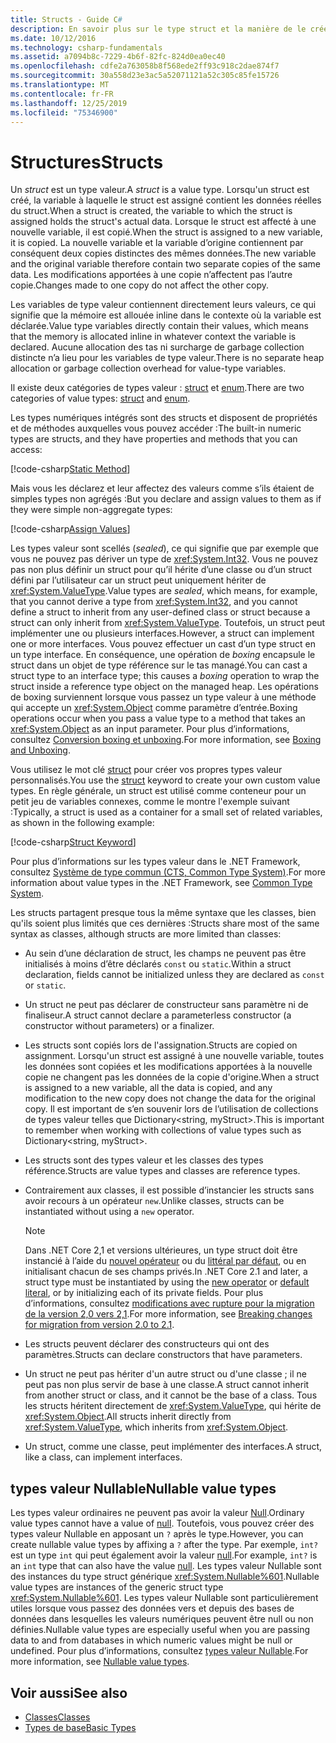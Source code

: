 ```yaml
---
title: Structs - Guide C#
description: En savoir plus sur le type struct et la manière de le créer
ms.date: 10/12/2016
ms.technology: csharp-fundamentals
ms.assetid: a7094b8c-7229-4b6f-82fc-824d0ea0ec40
ms.openlocfilehash: cdfe2a763058b8f568ede2ff93c918c2dae874f7
ms.sourcegitcommit: 30a558d23e3ac5a52071121a52c305c85fe15726
ms.translationtype: MT
ms.contentlocale: fr-FR
ms.lasthandoff: 12/25/2019
ms.locfileid: "75346900"
---
```

# <a name="structs"></a><span data-ttu-id="0c07c-103">Structures</span><span class="sxs-lookup"><span data-stu-id="0c07c-103">Structs</span></span>

<span data-ttu-id="0c07c-104">Un *struct* est un type valeur.</span><span class="sxs-lookup"><span data-stu-id="0c07c-104">A *struct* is a value type.</span></span> <span data-ttu-id="0c07c-105">Lorsqu'un struct est créé, la variable à laquelle le struct est assigné contient les données réelles du struct.</span><span class="sxs-lookup"><span data-stu-id="0c07c-105">When a struct is created, the variable to which the struct is assigned holds the struct's actual data.</span></span> <span data-ttu-id="0c07c-106">Lorsque le struct est affecté à une nouvelle variable, il est copié.</span><span class="sxs-lookup"><span data-stu-id="0c07c-106">When the struct is assigned to a new variable, it is copied.</span></span> <span data-ttu-id="0c07c-107">La nouvelle variable et la variable d’origine contiennent par conséquent deux copies distinctes des mêmes données.</span><span class="sxs-lookup"><span data-stu-id="0c07c-107">The new variable and the original variable therefore contain two separate copies of the same data.</span></span> <span data-ttu-id="0c07c-108">Les modifications apportées à une copie n’affectent pas l’autre copie.</span><span class="sxs-lookup"><span data-stu-id="0c07c-108">Changes made to one copy do not affect the other copy.</span></span>

<span data-ttu-id="0c07c-109">Les variables de type valeur contiennent directement leurs valeurs, ce qui signifie que la mémoire est allouée inline dans le contexte où la variable est déclarée.</span><span class="sxs-lookup"><span data-stu-id="0c07c-109">Value type variables directly contain their values, which means that the memory is allocated inline in whatever context the variable is declared.</span></span> <span data-ttu-id="0c07c-110">Aucune allocation des tas ni surcharge de garbage collection distincte n’a lieu pour les variables de type valeur.</span><span class="sxs-lookup"><span data-stu-id="0c07c-110">There is no separate heap allocation or garbage collection overhead for value-type variables.</span></span>

<span data-ttu-id="0c07c-111">Il existe deux catégories de types valeur : [struct](language-reference/keywords/struct.md) et [enum](language-reference/builtin-types/enum.md).</span><span class="sxs-lookup"><span data-stu-id="0c07c-111">There are two categories of value types: [struct](language-reference/keywords/struct.md) and [enum](language-reference/builtin-types/enum.md).</span></span>

<span data-ttu-id="0c07c-112">Les types numériques intégrés sont des structs et disposent de propriétés et de méthodes auxquelles vous pouvez accéder :</span><span class="sxs-lookup"><span data-stu-id="0c07c-112">The built-in numeric types are structs, and they have properties and methods that you can access:</span></span>

[!code-csharp[Static Method](../../samples/snippets/csharp/concepts/structs/static-method.cs)]

<span data-ttu-id="0c07c-113">Mais vous les déclarez et leur affectez des valeurs comme s’ils étaient de simples types non agrégés :</span><span class="sxs-lookup"><span data-stu-id="0c07c-113">But you declare and assign values to them as if they were simple non-aggregate types:</span></span>

[!code-csharp[Assign Values](../../samples/snippets/csharp/concepts/structs/assign-value.cs)]

<span data-ttu-id="0c07c-114">Les types valeur sont scellés (*sealed*), ce qui signifie que par exemple que vous ne pouvez pas dériver un type de <xref:System.Int32>. Vous ne pouvez pas non plus définir un struct pour qu’il hérite d’une classe ou d’un struct défini par l’utilisateur car un struct peut uniquement hériter de <xref:System.ValueType>.</span><span class="sxs-lookup"><span data-stu-id="0c07c-114">Value types are *sealed*, which means, for example, that you cannot derive a type from <xref:System.Int32>, and you cannot define a struct to inherit from any user-defined class or struct because a struct can only inherit from <xref:System.ValueType>.</span></span> <span data-ttu-id="0c07c-115">Toutefois, un struct peut implémenter une ou plusieurs interfaces.</span><span class="sxs-lookup"><span data-stu-id="0c07c-115">However, a struct can implement one or more interfaces.</span></span> <span data-ttu-id="0c07c-116">Vous pouvez effectuer un cast d’un type struct en un type interface. En conséquence, une opération de *boxing* encapsule le struct dans un objet de type référence sur le tas managé.</span><span class="sxs-lookup"><span data-stu-id="0c07c-116">You can cast a struct type to an interface type; this causes a *boxing* operation to wrap the struct inside a reference type object on the managed heap.</span></span> <span data-ttu-id="0c07c-117">Les opérations de boxing surviennent lorsque vous passez un type valeur à une méthode qui accepte un <xref:System.Object> comme paramètre d’entrée.</span><span class="sxs-lookup"><span data-stu-id="0c07c-117">Boxing operations occur when you pass a value type to a method that takes an <xref:System.Object> as an input parameter.</span></span> <span data-ttu-id="0c07c-118">Pour plus d’informations, consultez [Conversion boxing et unboxing](./programming-guide/types/boxing-and-unboxing.md ).</span><span class="sxs-lookup"><span data-stu-id="0c07c-118">For more information, see [Boxing and Unboxing](./programming-guide/types/boxing-and-unboxing.md ).</span></span>

<span data-ttu-id="0c07c-119">Vous utilisez le mot clé [struct](./language-reference/keywords/struct.md) pour créer vos propres types valeur personnalisés.</span><span class="sxs-lookup"><span data-stu-id="0c07c-119">You use the [struct](./language-reference/keywords/struct.md) keyword to create your own custom value types.</span></span> <span data-ttu-id="0c07c-120">En règle générale, un struct est utilisé comme conteneur pour un petit jeu de variables connexes, comme le montre l'exemple suivant :</span><span class="sxs-lookup"><span data-stu-id="0c07c-120">Typically, a struct is used as a container for a small set of related variables, as shown in the following example:</span></span>

[!code-csharp[Struct Keyword](../../samples/snippets/csharp/concepts/structs/struct-keyword.cs)]

<span data-ttu-id="0c07c-121">Pour plus d’informations sur les types valeur dans le .NET Framework, consultez [Système de type commun (CTS, Common Type System)](../standard/common-type-system.md).</span><span class="sxs-lookup"><span data-stu-id="0c07c-121">For more information about value types in the .NET Framework, see [Common Type System](../standard/common-type-system.md).</span></span>

<span data-ttu-id="0c07c-122">Les structs partagent presque tous la même syntaxe que les classes, bien qu'ils soient plus limités que ces dernières :</span><span class="sxs-lookup"><span data-stu-id="0c07c-122">Structs share most of the same syntax as classes, although structs are more limited than classes:</span></span>

- <span data-ttu-id="0c07c-123">Au sein d’une déclaration de struct, les champs ne peuvent pas être initialisés à moins d’être déclarés `const` ou `static`.</span><span class="sxs-lookup"><span data-stu-id="0c07c-123">Within a struct declaration, fields cannot be initialized unless they are declared as `const` or `static`.</span></span>

- <span data-ttu-id="0c07c-124">Un struct ne peut pas déclarer de constructeur sans paramètre ni de finaliseur.</span><span class="sxs-lookup"><span data-stu-id="0c07c-124">A struct cannot declare a parameterless constructor (a constructor without parameters) or a finalizer.</span></span>

- <span data-ttu-id="0c07c-125">Les structs sont copiés lors de l'assignation.</span><span class="sxs-lookup"><span data-stu-id="0c07c-125">Structs are copied on assignment.</span></span> <span data-ttu-id="0c07c-126">Lorsqu'un struct est assigné à une nouvelle variable, toutes les données sont copiées et les modifications apportées à la nouvelle copie ne changent pas les données de la copie d'origine.</span><span class="sxs-lookup"><span data-stu-id="0c07c-126">When a struct is assigned to a new variable, all the data is copied, and any modification to the new copy does not change the data for the original copy.</span></span> <span data-ttu-id="0c07c-127">Il est important de s’en souvenir lors de l’utilisation de collections de types valeur telles que Dictionary<string, myStruct>.</span><span class="sxs-lookup"><span data-stu-id="0c07c-127">This is important to remember when working with collections of value types such as Dictionary<string, myStruct>.</span></span>

- <span data-ttu-id="0c07c-128">Les structs sont des types valeur et les classes des types référence.</span><span class="sxs-lookup"><span data-stu-id="0c07c-128">Structs are value types and classes are reference types.</span></span>

- <span data-ttu-id="0c07c-129">Contrairement aux classes, il est possible d’instancier les structs sans avoir recours à un opérateur `new`.</span><span class="sxs-lookup"><span data-stu-id="0c07c-129">Unlike classes, structs can be instantiated without using a `new` operator.</span></span>

   > [!NOTE]
   > <span data-ttu-id="0c07c-130">Dans .NET Core 2,1 et versions ultérieures, un type struct doit être instancié à l’aide du [nouvel opérateur](language-reference/operators/new-operator.md) ou du [littéral par défaut](language-reference/operators/default.md#default-literal), ou en initialisant chacun de ses champs privés.</span><span class="sxs-lookup"><span data-stu-id="0c07c-130">In .NET Core 2.1 and later, a struct type must be instantiated by using the [new operator](language-reference/operators/new-operator.md) or [default literal](language-reference/operators/default.md#default-literal), or by initializing each of its private fields.</span></span> <span data-ttu-id="0c07c-131">Pour plus d’informations, consultez [modifications avec rupture pour la migration de la version 2,0 vers 2,1](../core/compatibility/2.0-2.1.md#corefx).</span><span class="sxs-lookup"><span data-stu-id="0c07c-131">For more information, see [Breaking changes for migration from version 2.0 to 2.1](../core/compatibility/2.0-2.1.md#corefx).</span></span>

- <span data-ttu-id="0c07c-132">Les structs peuvent déclarer des constructeurs qui ont des paramètres.</span><span class="sxs-lookup"><span data-stu-id="0c07c-132">Structs can declare constructors that have parameters.</span></span>

- <span data-ttu-id="0c07c-133">Un struct ne peut pas hériter d'un autre struct ou d'une classe ; il ne peut pas non plus servir de base à une classe.</span><span class="sxs-lookup"><span data-stu-id="0c07c-133">A struct cannot inherit from another struct or class, and it cannot be the base of a class.</span></span> <span data-ttu-id="0c07c-134">Tous les structs héritent directement de <xref:System.ValueType>, qui hérite de <xref:System.Object>.</span><span class="sxs-lookup"><span data-stu-id="0c07c-134">All structs inherit directly from <xref:System.ValueType>, which inherits from <xref:System.Object>.</span></span>

- <span data-ttu-id="0c07c-135">Un struct, comme une classe, peut implémenter des interfaces.</span><span class="sxs-lookup"><span data-stu-id="0c07c-135">A struct, like a class, can implement interfaces.</span></span>

## <a name="nullable-value-types"></a><span data-ttu-id="0c07c-136">types valeur Nullable</span><span class="sxs-lookup"><span data-stu-id="0c07c-136">Nullable value types</span></span>

<span data-ttu-id="0c07c-137">Les types valeur ordinaires ne peuvent pas avoir la valeur [Null](language-reference/keywords/null.md).</span><span class="sxs-lookup"><span data-stu-id="0c07c-137">Ordinary value types cannot have a value of [null](language-reference/keywords/null.md).</span></span> <span data-ttu-id="0c07c-138">Toutefois, vous pouvez créer des types valeur Nullable en apposant un `?` après le type.</span><span class="sxs-lookup"><span data-stu-id="0c07c-138">However, you can create nullable value types by affixing a `?` after the type.</span></span> <span data-ttu-id="0c07c-139">Par exemple, `int?` est un type `int` qui peut également avoir la valeur [null](./language-reference/keywords/null.md).</span><span class="sxs-lookup"><span data-stu-id="0c07c-139">For example, `int?` is an `int` type that can also have the value [null](./language-reference/keywords/null.md).</span></span> <span data-ttu-id="0c07c-140">Les types valeur Nullable sont des instances du type struct générique <xref:System.Nullable%601>.</span><span class="sxs-lookup"><span data-stu-id="0c07c-140">Nullable value types are instances of the generic struct type <xref:System.Nullable%601>.</span></span> <span data-ttu-id="0c07c-141">Les types valeur Nullable sont particulièrement utiles lorsque vous passez des données vers et depuis des bases de données dans lesquelles les valeurs numériques peuvent être null ou non définies.</span><span class="sxs-lookup"><span data-stu-id="0c07c-141">Nullable value types are especially useful when you are passing data to and from databases in which numeric values might be null or undefined.</span></span> <span data-ttu-id="0c07c-142">Pour plus d’informations, consultez [types valeur Nullable](language-reference/builtin-types/nullable-value-types.md).</span><span class="sxs-lookup"><span data-stu-id="0c07c-142">For more information, see [Nullable value types](language-reference/builtin-types/nullable-value-types.md).</span></span>

## <a name="see-also"></a><span data-ttu-id="0c07c-143">Voir aussi</span><span class="sxs-lookup"><span data-stu-id="0c07c-143">See also</span></span>

- [<span data-ttu-id="0c07c-144">Classes</span><span class="sxs-lookup"><span data-stu-id="0c07c-144">Classes</span></span>](programming-guide/classes-and-structs/classes.md)
- [<span data-ttu-id="0c07c-145">Types de base</span><span class="sxs-lookup"><span data-stu-id="0c07c-145">Basic Types</span></span>](basic-types.md)
